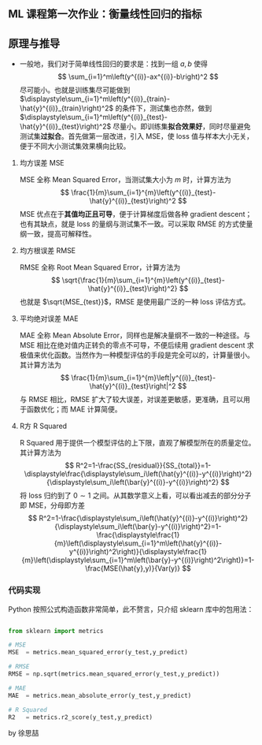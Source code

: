 ## ML 课程第一次作业：衡量线性回归的指标

## 原理与推导

- 一般地，我们对于简单线性回归的要求是：找到一组 $a,b$ 使得
  $$
  \sum_{i=1}^m\left(y^{(i)}-ax^{(i)}-b\right)^2
  $$
  尽可能小。也就是训练集尽可能做到 $\displaystyle\sum_{i=1}^m\left(y^{(i)}_{train}-\hat{y}^{(i)}_{train}\right)^2$ 的条件下，测试集也亦然，做到 $\displaystyle\sum_{i=1}^m\left(y^{(i)}_{test}-\hat{y}^{(i)}_{test}\right)^2$ 尽量小。即训练集**拟合效果好**，同时尽量避免测试集**过拟合**。首先做第一层改进，引入 MSE，使 loss 值与样本大小无关，便于不同大小测试集效果横向比较。

1. 均方误差 MSE

   MSE 全称 Mean Squared Error，当测试集大小为 $m$ 时，计算方法为
   $$
   \frac{1}{m}\sum_{i=1}^{m}\left(y^{(i)}_{test}-\hat{y}^{(i)}_{test}\right)^2
   $$
   MSE 优点在于**其值均正且可导**，便于计算梯度后做各种 gradient descent；也有其缺点，就是 loss 的量纲与测试集不一致。可以采取 RMSE 的方式使量纲一致，提高可解释性。

2. 均方根误差 RMSE

   RMSE 全称 Root Mean Squared Error，计算方法为
   $$
   \sqrt{\frac{1}{m}\sum_{i=1}^{m}\left(y^{(i)}_{test}-\hat{y}^{(i)}_{test}\right)^2}
   $$
   也就是 $\sqrt{MSE_{test}}$，RMSE 是使用最广泛的一种 loss 评估方式。

3. 平均绝对误差 MAE

   MAE 全称 Mean Absolute Error，同样也是解决量纲不一致的一种途径。与 MSE 相比在绝对值内正转负的零点不可导，不便后续用 gradient descent 求极值来优化函数。当然作为一种模型评估的手段是完全可以的，计算量很小。其计算方法为
   $$
   \frac{1}{m}\sum_{i=1}^{m}\left|y^{(i)}_{test}-\hat{y}^{(i)}_{test}\right|^2
   $$
   与 RMSE 相比，RMSE 扩大了较大误差，对误差更敏感，更准确，且可以用于函数优化；而 MAE 计算简便。

4. R方 R Squared

   R Squared 用于提供一个模型评估的上下限，直观了解模型所在的质量定位。其计算方法为
   $$
   R^2=1-\frac{SS_{residual}}{SS_{total}}=1-\displaystyle\frac{\displaystyle\sum_i\left(\hat{y}^{(i)}-y^{(i)}\right)^2}{\displaystyle\sum_i\left(\bar{y}^{(i)}-y^{(i)}\right)^2}
   $$
   将 loss 归约到了 $0\sim 1$ 之间。从其数学意义上看，可以看出减去的部分分子即 MSE，分母即方差
   $$
   R^2=1-\frac{\displaystyle\sum_i\left(\hat{y}^{(i)}-y^{(i)}\right)^2}{\displaystyle\sum_i\left(\bar{y}-y^{(i)}\right)^2}=1-\frac{\displaystyle\frac{1}{m}\left(\displaystyle\sum_{i=1}^m\left(\hat{y}^{(i)}-y^{(i)}\right)^2\right)}{\displaystyle\frac{1}{m}\left(\displaystyle\sum_{i=1}^m\left(\bar{y}-y^{(i)}\right)^2\right)}=1-\frac{MSE(\hat{y},y)}{Var(y)}
   $$

### 代码实现

Python 按照公式构造函数非常简单，此不赘言，只介绍 sklearn 库中的包用法：

```python

from sklearn import metrics

# MSE
MSE  = metrics.mean_squared_error(y_test,y_predict)

# RMSE
RMSE = np.sqrt(metrics.mean_squared_error(y_test,y_predict))

# MAE
MAE  = metrics.mean_absolute_error(y_test,y_predict)

# R Squared
R2   = metrics.r2_score(y_test,y_predict)

```



by 徐思喆